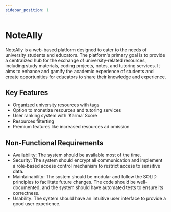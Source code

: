 ```yaml
---
sidebar_position: 1
---
```


# NoteAlly

NoteAlly is a web-based platform designed to cater to the needs of university students and educators. The platform's primary goal is to provide a centralized hub for the exchange of university-related resources, including study materials, coding projects, notes, and tutoring services. It aims to enhance and gamify the academic experience of students and create opportunities for educators to share their knowledge and experience.

## Key Features

- Organized university resources with tags
- Option to monetize resources and tutoring services
- User ranking system with ‘Karma’ Score
- Resources filterting 
- Premium features like increased resources ad omission

## Non-Functional Requirements

- Availability: The system should be available most of the time. 
- Security: The system should encrypt all communication and implement a role-based access control mechanism to restrict access to sensitive data.
- Maintainability: The system should be modular and follow the SOLID principles to facilitate future changes. The code should be well-documented, and the system should have automated tests to ensure its correctness.
- Usability: The system should have an intuitive user interface to provide a good user experience.
